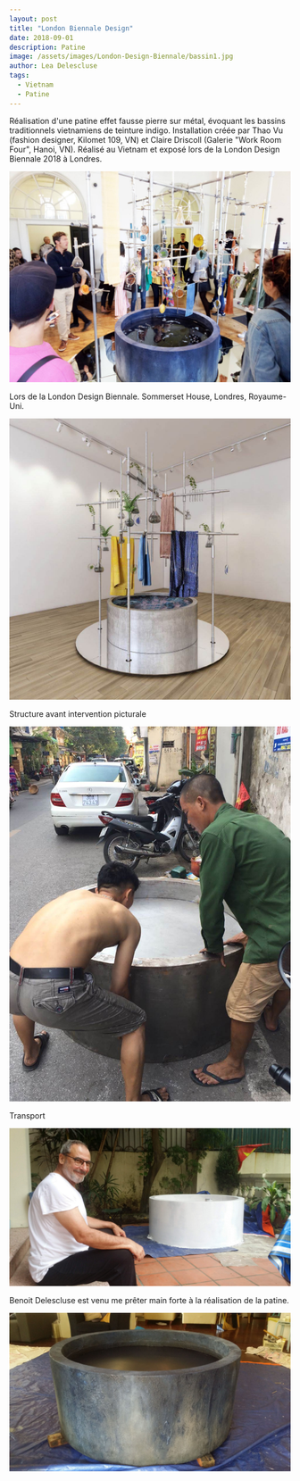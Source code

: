 ```yaml
---
layout: post
title: "London Biennale Design"
date: 2018-09-01
description: Patine
image: /assets/images/London-Design-Biennale/bassin1.jpg
author: Lea Delescluse
tags:
  - Vietnam
  - Patine
---
```

Réalisation d'une patine effet fausse pierre sur métal, évoquant les bassins traditionnels vietnamiens de teinture indigo.
Installation créée par Thao Vu (fashion designer, Kilomet 109, VN) et Claire Driscoll (Galerie "Work Room Four", Hanoi, VN). Réalisé au Vietnam et exposé lors de la London Design Biennale 2018 à Londres.

![Placeholder](/assets/images/London-Design-Biennale/bassin2.jpg)

Lors de la London Design Biennale. Sommerset House, Londres, Royaume-Uni.

![Placeholder](/assets/images/London-Design-Biennale/process0.jpg)

Structure avant intervention picturale

![Placeholder](/assets/images/London-Design-Biennale/process1.jpg)

Transport

![Placeholder](/assets/images/London-Design-Biennale/process2.jpg)

Benoit Delescluse est venu me prêter main forte à la réalisation de la patine.

![Placeholder](/assets/images/London-Design-Biennale/process-fin.jpg)
